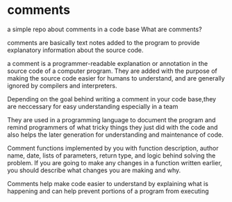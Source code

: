 # comments
a simple repo about comments in a code base
What are comments?

comments are basically text notes added to the program to provide explanatory information about the source code.

a comment is a programmer-readable explanation or annotation in the source code of a computer program. They are added with the purpose of making the source code easier for humans to understand, and are generally ignored by compilers and interpreters.

Depending on the goal behind writing a comment in your code base,they are neccessary for easy understanding especially in a team

They are used in a programming language to document the program and remind programmers of what tricky things they just did with the code and also helps the later generation for understanding and maintenance of code.

Comment functions implemented by you with function description, author name, date, lists of parameters, return type, and logic behind solving the problem. If you are going to make any changes in a function written earlier, you should describe what changes you are making and why.

Comments help make code easier to understand by explaining what is happening and can help prevent portions of a program from executing

